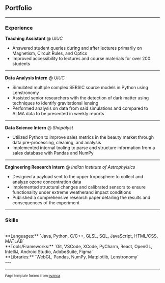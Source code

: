 ## Portfolio

---

### Experience

**Teaching Assistant** @ _UIUC_
<br>
 - Answered student queries during and after lectures primarily on Magnetism, Circuit Rules, and Optics
 - Improved accessibility to lectures and course materials for over 200 students

---
**Data Analysis Intern** @ _UIUC_
<br>
 - Simulated multiple complex SERSIC source models in Python using Lenstronomy
 - Assisted senior researchers with the detection of dark matter using techniques to identify gravitational lensing
 - Performed analysis on data from said simulations and compared to ALMA data to be presented in weekly reports

---
**Data Science Intern** @ _Shopalyst_
<br>
 - Utilized Python to improve sales metrics in the beauty market through data pre-processing, cleaning, and analysis
 - Implemented internal tooling to parse and structure information from a sales database with Pandas and NumPy

---
**Engineering Research Intern** @ _Indian Institute of Astrophyisics_
<br>
 - Designed a payload sent to the upper troposphere to collect and analyze ozone concentration data
 - Implemented structural changes and calibrated sensors to ensure functionality under extreme weatherand impact conditions
 - Published a comprehensive research paper detailing the results and consequences of the experiment

---

### Skills
<br>
**Languages:** `Java, Python, C/C++, GLSL, SQL, JavaScript, HTML/CSS, MATLAB`
<br>
**Tools/Frameworks:** `Git, VSCode, XCode, PyCharm, React, OpenGL, IntelliJ, Android Studio, AdobeSuite, Figma`
<br>
**Libraries:** `WebGL, Pandas, NumPy, Matplotlib, Lenstronomy`
<br>
---




---
<p style="font-size:11px">Page template forked from <a href="https://github.com/evanca/quick-portfolio">evanca</a></p>
<!-- Remove above link if you don't want to attibute -->
